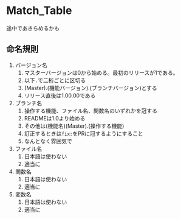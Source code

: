 # Match_Table
途中であきらめるかも
## 命名規則
1. バージョン名
   1. マスターバージョンは0から始める。最初のリリースが1である。
   2. 以下`.`で二桁ごとに区切る
   3. (Master).(機能バージョン).(ブランチバージョン)とする
   4. リリース直後は1.00.00である
2. ブランチ名
   1. 操作する機能、ファイル名、関数名のいずれかを冠する
   2. READMEは1.0より始める
   3. その他は(機能名)(Master).(操作する機能)
   4. 訂正するときは`fix:`をPRに冠するようにすること
   5. なんとなく雰囲気で
3. ファイル名
   1. 日本語は使わない
   2. 適当に
4. 関数名
   1. 日本語は使わない
   2. 適当に
5. 変数名
   1. 日本語は使わない
   2. 適当に